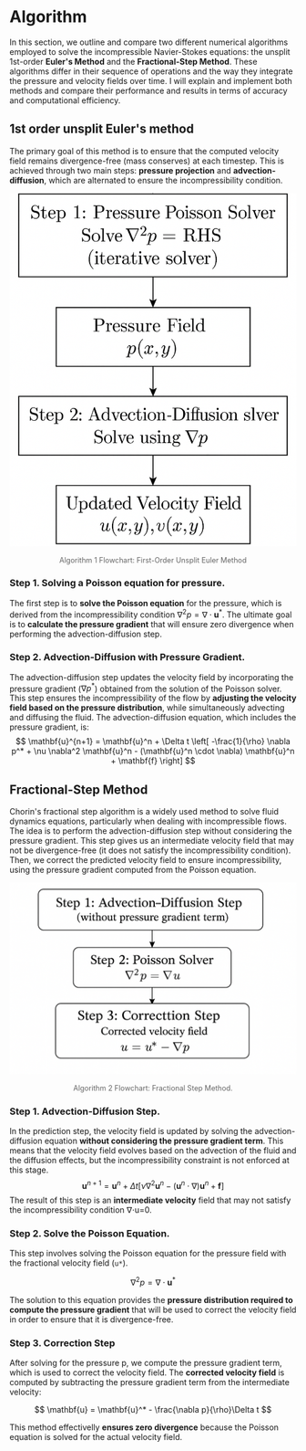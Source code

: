# Algorithm
In this section, we outline and compare two different numerical algorithms employed to solve the incompressible Navier-Stokes equations: the unsplit 1st-order **Euler's Method** and the **Fractional-Step Method**. These algorithms differ in their sequence of operations and the way they integrate the pressure and velocity fields over time. I will explain and implement both methods and compare their performance and results in terms of accuracy and computational efficiency.

## 1st order unsplit Euler's method
The primary goal of this method is to ensure that the computed velocity field remains divergence-free (mass conserves) at each timestep. This is achieved through two main steps: **pressure projection** and **advection-diffusion**, which are alternated to ensure the incompressibility condition.

![Algorithm_1](../images/Algorithm_1.png)
<p style="text-align: center; font-size: 0.9em; color: #666;">
Algorithm 1 Flowchart: First-Order Unsplit Euler Method
</p>

### Step 1. Solving a Poisson equation for pressure. 
The first step is to **solve the Poisson equation** for the pressure, which is derived from the incompressibility condition $\nabla^2 p = \nabla \cdot \mathbf{u}^*$. The ultimate goal is to **calculate the pressure gradient** that will ensure zero divergence when performing the advection-diffusion step. 

### Step 2. Advection-Diffusion with Pressure Gradient.
The advection-diffusion step updates the velocity field by incorporating the pressure gradient ($\nabla p^*$) obtained from the solution of the Poisson solver. This step ensures the incompressibility of the flow by **adjusting the velocity field based on the pressure distribution**, while simultaneously advecting and diffusing the fluid. The advection-diffusion equation, which includes the pressure gradient, is:
$$
\mathbf{u}^{n+1} = \mathbf{u}^n + \Delta t \left[ -\frac{1}{\rho} \nabla p^* + \nu \nabla^2 \mathbf{u}^n - (\mathbf{u}^n \cdot \nabla) \mathbf{u}^n + \mathbf{f} \right]
$$

## Fractional-Step Method
Chorin's fractional step algorithm is a widely used method to solve fluid dynamics equations, particularly when dealing with incompressible flows. The idea is to perform the advection-diffusion step without considering the pressure gradient. This step gives us an intermediate velocity field that may not be divergence-free (it does not satisfy the incompressibility condition). Then, we correct the predicted velocity field to ensure incompressibility, using the pressure gradient computed from the Poisson equation.

![Algorithm_2](../images/Algorithm_2.png)
<p style="text-align: center; font-size: 0.9em; color: #666;">
Algorithm 2 Flowchart: Fractional Step Method.
</p>

### Step 1. Advection-Diffusion Step.
In the prediction step, the velocity field is updated by solving the advection-diffusion equation **without considering the pressure gradient term**. This means that the velocity field evolves based on the advection of the fluid and the diffusion effects, but the incompressibility constraint is not enforced at this stage.
$$
\mathbf{u}^{n+1} = \mathbf{u}^n + \Delta t \left[\nu \nabla^2 \mathbf{u}^n - (\mathbf{u}^n \cdot \nabla) \mathbf{u}^n + \mathbf{f} \right]
$$
The result of this step is an **intermediate velocity** field that may not satisfy the incompressibility condition ∇⋅u=0.

### Step 2. Solve the Poisson Equation. 
This step involves solving the Poisson equation for the pressure field with the fractional velocity field (`u*`). 

$$
\nabla^2 p = \nabla \cdot \mathbf{u}^{*} 
$$

The solution to this equation provides the **pressure distribution required to compute the pressure gradient** that will be used to correct the velocity field in order to ensure that it is divergence-free.

### Step 3. Correction Step
After solving for the pressure p, we compute the pressure gradient term, which is used to correct the velocity field. The **corrected velocity field** is computed by subtracting the pressure gradient term from the intermediate velocity:

$$
\mathbf{u} = \mathbf{u}^* - \frac{\nabla p}{\rho}\Delta t
$$

This method effectivelly **ensures zero divergence** because the Poisson equation is solved for the actual velocity field. 

<!-- ![Staggered grid variables](../images/Chorin_Algorithm.png)
<p style="text-align: center; font-size: 0.9em; color: #666;">
Chorin's algorithm workflow. REDO THIS FIGURE WITH WHITE BACKGROUND.
</p> -->

